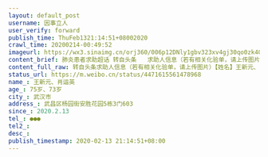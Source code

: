 ```yaml
---
layout: default_post
username: 因事立人
user_verify: forward
publish_time: ThuFeb1321:14:51+08002020
crawl_time: 20200214-00:49:52
imageurl: https://wx3.sinaimg.cn/orj360/006p12DNly1gbv323xv4gj30qo0zk40k.jpg,https://wx1.sinaimg.cn/orj360/006p12DNly1gbv3258uiyj30qo0k0wey.jpg,https://wx2.sinaimg.cn/orj360/006p12DNly1gbv326fht5j30qo0k00sy.jpg,https://wx3.sinaimg.cn/orj360/006p12DNly1gbv327rxzdj30qo0zkjto.jpg
content_brief: 肺炎患者求助超话 转自头条   求助人信息（若有相关化验单，请上传图片）【姓名】王新元、肖运英【年龄】75岁、73岁【所在城市】武汉市【所在小区、社区】武昌区杨园街安胜花园5栋3门603【患病时间】2020.2.13【联系方式】●●●【诊断信息】母亲为该小区临时保洁员，上周有乏力及精 ...全文
content_full_raw: 转自头条求助人信息（若有相关化验单，请上传图片）【姓名】王新元、肖运英【年龄】75岁、73岁【所在城市】武汉市【所在小区、社区】武昌区杨园街安胜花园5栋3门603【患病时间】2020.2.13【联系方式】●●●【诊断信息】母亲为该小区临时保洁员，上周有乏力及精神不拯，去武汉市第三医院就诊，诊断为高血压及心脏病复发，今日母亲述说父亲精神不拯，乏力及无食欲(无发热症状)，于今天中午时间到达武汉市第三医院就诊(湖北省第一人民医院为疫情专用医院不接诊心脏病等父亲自身前病史)，急诊医师开具肺部CT检验单，结果见下图。因父母一起生活，故给母亲也做了肺部CT检查，结果见下图，本人与父母亲一周前有接触，于是本人也做了一个肺部CT，结果表示没有被传染，父母肺部CT结果定性为感染者后，在父母做核酸检测的空闲时间本人及时通报父母居住地社区，社区及为重视，立马上报上级部门，但是现回复为暂时没有床位，因为父母年龄大，又有一些老龄病，现在因病体力不支，无法解决生活自理，现特求助政府及时处理！(核酸报告三天后取)
status_url: https://m.weibo.cn/status/4471615561478968
name_: 王新元、肖运英
age_: 75岁、73岁
city_: 武汉市
address_: 武昌区杨园街安胜花园5栋3门603
since_: 2020.2.13
tel_: ●●●
tel2_: 
desc_: 
publish_timestamp: 2020-02-13 21:14:51+08:00
---
```

